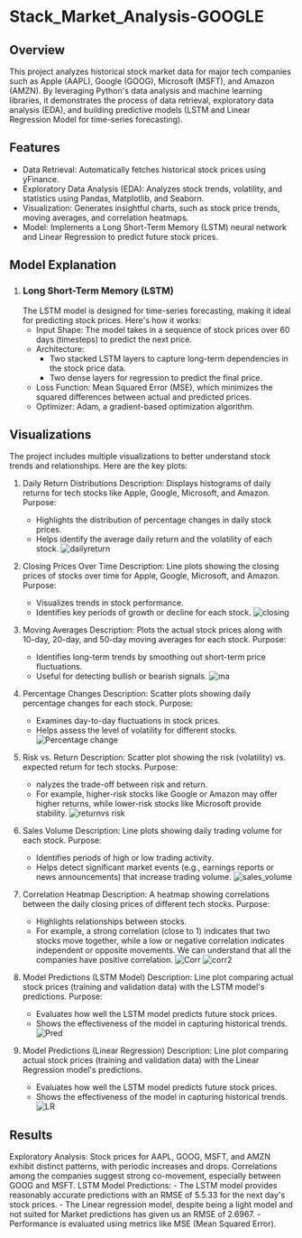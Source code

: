 # Stack_Market_Analysis-GOOGLE

## Overview
This project analyzes historical stock market data for major tech companies such as Apple (AAPL), Google (GOOG), Microsoft (MSFT), and Amazon (AMZN). By leveraging Python's data analysis and machine learning libraries, it demonstrates the process of data retrieval, exploratory data analysis (EDA), and building predictive models (LSTM and Linear Regression Model for time-series forecasting).

## Features
  - Data Retrieval: Automatically fetches historical stock prices using yFinance.
  - Exploratory Data Analysis (EDA): Analyzes stock trends, volatility, and statistics using Pandas, Matplotlib, and Seaborn.
  - Visualization: Generates insightful charts, such as stock price trends, moving averages, and correlation heatmaps.
  - Model: Implements a Long Short-Term Memory (LSTM) neural network and Linear Regression to predict future stock prices.
## Model Explanation
  1. ### Long Short-Term Memory (LSTM)
     The LSTM model is designed for time-series forecasting, making it ideal for predicting stock prices. Here's how it works:
      - Input Shape: The model takes in a sequence of stock prices over 60 days (timesteps) to predict the next price.
      - Architecture:
          - Two stacked LSTM layers to capture long-term dependencies in the stock price data.
          - Two dense layers for regression to predict the final price.
      - Loss Function: Mean Squared Error (MSE), which minimizes the squared differences between actual and predicted prices.
      - Optimizer: Adam, a gradient-based optimization algorithm.

## Visualizations
The project includes multiple visualizations to better understand stock trends and relationships. Here are the key plots:

  1. Daily Return Distributions
      Description: Displays histograms of daily returns for tech stocks like Apple, Google, Microsoft, and Amazon.
      Purpose:
      - Highlights the distribution of percentage changes in daily stock prices.
      - Helps identify the average daily return and the volatility of each stock.
      ![dailyreturn](https://github.com/user-attachments/assets/2c9608fa-c9c7-4117-a921-6231f0eef25e)

  2. Closing Prices Over Time 
      Description: Line plots showing the closing prices of stocks over time for Apple, Google, Microsoft, and Amazon.
      Purpose:
      - Visualizes trends in stock performance.
      - Identifies key periods of growth or decline for each stock.
      ![closing](https://github.com/user-attachments/assets/d872ccc6-a9ad-4902-bc52-4609d5a42e91)

  3. Moving Averages 
      Description: Plots the actual stock prices along with 10-day, 20-day, and 50-day moving averages for each stock.
      Purpose:
      - Identifies long-term trends by smoothing out short-term price fluctuations.
      - Useful for detecting bullish or bearish signals.
     ![ma](https://github.com/user-attachments/assets/20625aee-e9b4-402a-9de3-db60df03dd83)

  4. Percentage Changes
      Description: Scatter plots showing daily percentage changes for each stock.
      Purpose:
      - Examines day-to-day fluctuations in stock prices.
      - Helps assess the level of volatility for different stocks.
     ![Percentage change](https://github.com/user-attachments/assets/1ceef9af-5a0c-46dd-8074-fbcfb4d74465)

  5. Risk vs. Return
      Description: Scatter plot showing the risk (volatility) vs. expected return for tech stocks.
      Purpose:
      - nalyzes the trade-off between risk and return.
      - For example, higher-risk stocks like Google or Amazon may offer higher returns, while lower-risk stocks like Microsoft provide stability.
      ![returnvs risk](https://github.com/user-attachments/assets/70b235f0-306a-4eb2-90d3-0d93449b4460)

  6. Sales Volume
      Description: Line plots showing daily trading volume for each stock.
      Purpose:
      - Identifies periods of high or low trading activity.
      - Helps detect significant market events (e.g., earnings reports or news announcements) that increase trading volume.
      ![sales_volume](https://github.com/user-attachments/assets/8cc6048a-c87f-4786-9ad2-e486cf622a4b)

  7. Correlation Heatmap
      Description: A heatmap showing correlations between the daily closing prices of different tech stocks.
      Purpose:
      - Highlights relationships between stocks.
      - For example, a strong correlation (close to 1) indicates that two stocks move together, while a low or negative correlation indicates independent or opposite movements. We can understand that all the companies have positive correlation.
      ![Corr](https://github.com/user-attachments/assets/a5311a66-294d-48fe-bcb1-c7c57d92e544)
      ![corr2](https://github.com/user-attachments/assets/3984aaea-b223-4640-bcc4-762038316156)

  8. Model Predictions (LSTM Model)
      Description: Line plot comparing actual stock prices (training and validation data) with the LSTM model's  predictions.
      Purpose:
      - Evaluates how well the LSTM model predicts future stock prices.
      - Shows the effectiveness of the model in capturing historical trends.
     ![Pred](https://github.com/user-attachments/assets/f442c6e8-b1cc-4232-8e0b-524c331eb6d6)

  9. Model Predictions (Linear Regression)
       Description: Line plot comparing actual stock prices (training and validation data) with the Linear Regression model's  predictions.
       - Evaluates how well the LSTM model predicts future stock prices.
       - Shows the effectiveness of the model in capturing historical trends.
       ![LR](https://github.com/user-attachments/assets/fd6de2bd-8d09-495c-996e-6d77a0eaf66d)

## Results
  Exploratory Analysis:
      Stock prices for AAPL, GOOG, MSFT, and AMZN exhibit distinct patterns, with periodic increases and drops.
      Correlations among the companies suggest strong co-movement, especially between GOOG and MSFT.
   LSTM Model Predictions:
      - The LSTM model provides reasonably accurate predictions with an RMSE of 5.5.33 for the next day's stock prices.
      - The Linear regression model, despite being a light model and not suited for Market predictions has given us an RMSE of 2.6967.
      - Performance is evaluated using metrics like MSE (Mean Squared Error).
